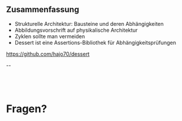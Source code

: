 ## Zusammenfassung

- Strukturelle Architektur: Bausteine und deren Abhängigkeiten
- Abbildungsvorschrift auf physikalische Architektur
- Zyklen sollte man vermeiden
- Dessert ist eine Assertions-Bibliothek für Abhängigkeitsprüfungen

https://github.com/hajo70/dessert

--

## &nbsp;

# Fragen?